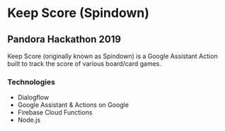 # Keep Score (Spindown)
## Pandora Hackathon 2019

Keep Score (originally known as Spindown) is a Google Assistant Action built to track the score of various board/card games.

### Technologies

* Dialogflow
* Google Assistant & Actions on Google
* Firebase Cloud Functions
* Node.js
